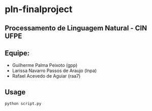 # pln-finalproject

## Processamento de Linguagem Natural - CIN UFPE

## Equipe:
* Guilherme Palma Peixoto (gpp)
* Larissa Navarro Passos de Araujo (lnpa)
* Rafael Acevedo de Aguiar (raa7)

## Usage
`python script.py`